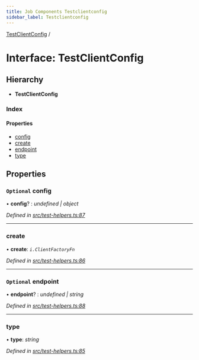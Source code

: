 ```yaml
---
title: Job Components Testclientconfig
sidebar_label: Testclientconfig
---
```


[TestClientConfig](testclientconfig.md) /

# Interface: TestClientConfig

## Hierarchy

* **TestClientConfig**

### Index

#### Properties

* [config](testclientconfig.md#optional-config)
* [create](testclientconfig.md#create)
* [endpoint](testclientconfig.md#optional-endpoint)
* [type](testclientconfig.md#type)

## Properties

### `Optional` config

• **config**? : *undefined | object*

*Defined in [src/test-helpers.ts:87](https://github.com/terascope/teraslice/tree/5f4f0ae4e2e522131e7b050bf1df57afbaf8e1c9/packages/job-components/src/test-helpers.ts#L87)*

___

###  create

• **create**: *`i.ClientFactoryFn`*

*Defined in [src/test-helpers.ts:86](https://github.com/terascope/teraslice/tree/5f4f0ae4e2e522131e7b050bf1df57afbaf8e1c9/packages/job-components/src/test-helpers.ts#L86)*

___

### `Optional` endpoint

• **endpoint**? : *undefined | string*

*Defined in [src/test-helpers.ts:88](https://github.com/terascope/teraslice/tree/5f4f0ae4e2e522131e7b050bf1df57afbaf8e1c9/packages/job-components/src/test-helpers.ts#L88)*

___

###  type

• **type**: *string*

*Defined in [src/test-helpers.ts:85](https://github.com/terascope/teraslice/tree/5f4f0ae4e2e522131e7b050bf1df57afbaf8e1c9/packages/job-components/src/test-helpers.ts#L85)*
